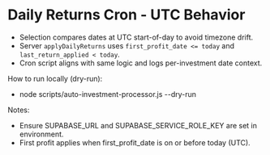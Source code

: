 # Daily Returns Cron - UTC Behavior

- Selection compares dates at UTC start-of-day to avoid timezone drift.
- Server `applyDailyReturns` uses `first_profit_date <= today` and `last_return_applied < today`.
- Cron script aligns with same logic and logs per-investment date context.

How to run locally (dry-run):

- node scripts/auto-investment-processor.js --dry-run

Notes:

- Ensure SUPABASE_URL and SUPABASE_SERVICE_ROLE_KEY are set in environment.
- First profit applies when first_profit_date is on or before today (UTC).

